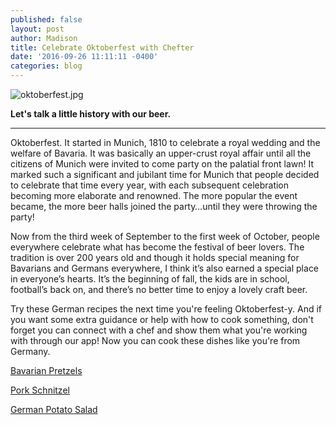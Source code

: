 ```yaml
---
published: false
layout: post
author: Madison
title: Celebrate Oktoberfest with Chefter
date: '2016-09-26 11:11:11 -0400'
categories: blog
---
```

![oktoberfest.jpg]({{site.baseurl}}/img/oktoberfest.jpg)

**Let's talk a little history with our beer.**

***

Oktoberfest. It started in Munich, 1810 to celebrate a royal wedding and the welfare of Bavaria. It was basically an upper-crust royal affair until all the citizens of Munich were invited to come party on the palatial front lawn! It marked such a significant and jubilant time for Munich that people decided to celebrate that time every year, with each subsequent celebration becoming more elaborate and renowned. The more popular the event became, the more beer halls joined the party…until they were throwing the party!


Now from the third week of September to the first week of October, people everywhere celebrate what has become the festival of beer lovers. The tradition is over 200 years old and though it holds special meaning for Bavarians and Germans everywhere, I think it’s also earned a special place in everyone’s hearts. It’s the beginning of fall, the kids are in school, football’s back on, and there’s no better time to enjoy a lovely craft beer. 


Try these German recipes the next time you're feeling Oktoberfest-y. And if you want some extra guidance or help with how to cook something, don't forget you can connect with a chef and show them what you're working with through our app! Now you can cook these dishes like you're from Germany.



[Bavarian Pretzels](http://bit.ly/2ddPFvc)



[Pork Schnitzel](http://bit.ly/2ddMS5A) 



[German Potato Salad](http://bit.ly/2ddNXu8)
